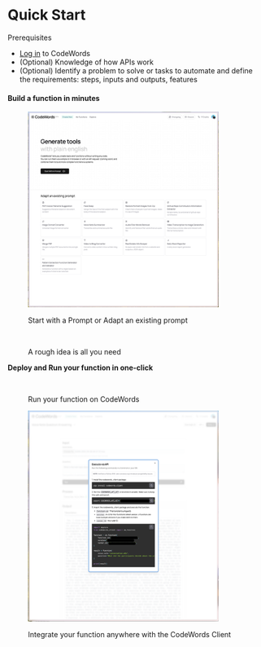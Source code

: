 # Quick Start

Prerequisites

* [Log in](https://app.codewords.ai/) to CodeWords
* (Optional) Knowledge of how APIs work
* (Optional) Identify a problem to solve or tasks to automate and define the requirements: steps, inputs and outputs, features

#### Build a function in minutes

<div>

<figure><img src="../.gitbook/assets/AZ - Arc -2024-08-30 at 15.24.49@2x.png" alt="" width="375"><figcaption><p>Start with a Prompt or Adapt an existing prompt</p></figcaption></figure>

 

<figure><img src="../.gitbook/assets/AZ - Screen Studio -2024-08-30 at 15.07.05.gif" alt="" width="375"><figcaption><p>A rough idea is all you need</p></figcaption></figure>

</div>

**Deploy and Run your function in one-click**

<div>

<figure><img src="../.gitbook/assets/AZ - Screen Studio -2024-08-30 at 16.03.27 (1).gif" alt="" width="375"><figcaption><p>Run your function on CodeWords</p></figcaption></figure>

 

<figure><img src="../.gitbook/assets/AZ - Arc -2024-08-30 at 16.05.46@2x.png" alt="" width="375"><figcaption><p>Integrate your function anywhere with the CodeWords Client</p></figcaption></figure>

</div>
